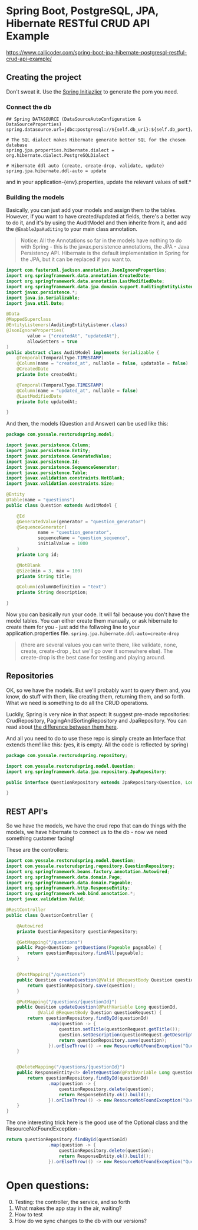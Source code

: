 # Spring Boot, PostgreSQL, JPA, Hibernate RESTful CRUD API Example 
https://www.callicoder.com/spring-boot-jpa-hibernate-postgresql-restful-crud-api-example/

## Creating the project 

Don't sweat it. Use the [Spring Initiazlier](https://start.spring.io/) to generate the pom you need.

### Connect the db
```
## Spring DATASOURCE (DataSourceAutoConfiguration & DataSourceProperties)
spring.datasource.url=jdbc:postgresql://${self.db_uri}:${self.db_port}/${self.db_name}

# The SQL dialect makes Hibernate generate better SQL for the chosen database
spring.jpa.properties.hibernate.dialect = org.hibernate.dialect.PostgreSQLDialect

# Hibernate ddl auto (create, create-drop, validate, update)
spring.jpa.hibernate.ddl-auto = update
```

and in your application-{env}.properties, update the relevant values of self.*

### Building the models

Basically, you can just add your models and assign them to the tables. However, if you want to have created/updated at fields, there's a better way to do it, and it's by using the AuditModel and then inherite from it, and add the `@EnableJpaAuditing` to your main class annotation.

> Notice: All the Annotations so far in the models have nothing to do with Spring - this is the javax.persistence annotations, the JPA - Java Persistency API. Hibernate is the default implementation in Spring for the JPA, but it can be replaced if you want to.

```java
import com.fasterxml.jackson.annotation.JsonIgnoreProperties;
import org.springframework.data.annotation.CreatedDate;
import org.springframework.data.annotation.LastModifiedDate;
import org.springframework.data.jpa.domain.support.AuditingEntityListener;
import javax.persistence.*;
import java.io.Serializable;
import java.util.Date;

@Data
@MappedSuperclass
@EntityListeners(AuditingEntityListener.class)
@JsonIgnoreProperties(
        value = {"createdAt", "updatedAt"},
        allowGetters = true
)
public abstract class AuditModel implements Serializable {
    @Temporal(TemporalType.TIMESTAMP)
    @Column(name = "created_at", nullable = false, updatable = false)
    @CreatedDate
    private Date createdAt;

    @Temporal(TemporalType.TIMESTAMP)
    @Column(name = "updated_at", nullable = false)
    @LastModifiedDate
    private Date updatedAt;

}
```

And then, the models (Question and Answer) can be used like this:
```java
package com.yossale.restcrudspring.model;

import javax.persistence.Column;
import javax.persistence.Entity;
import javax.persistence.GeneratedValue;
import javax.persistence.Id;
import javax.persistence.SequenceGenerator;
import javax.persistence.Table;
import javax.validation.constraints.NotBlank;
import javax.validation.constraints.Size;

@Entity
@Table(name = "questions")
public class Question extends AuditModel {

    @Id
    @GeneratedValue(generator = "question_generator")
    @SequenceGenerator(
            name = "question_generator",
            sequenceName = "question_sequence",
            initialValue = 1000
    )
    private Long id;

    @NotBlank
    @Size(min = 3, max = 100)
    private String title;

    @Column(columnDefinition = "text")
    private String description;

}

```

Now you can basically run your code. It will fail because you don't have the model tables. You can either create them manually, or ask hibernate to create them for you - just add the follwoing line to your application.properties file.
`spring.jpa.hibernate.ddl-auto=create-drop`

> (there are several values you can write there, like validate, none, create, create-drop , but we'll go over it somewhere else). The create-drop is the best case for testing and playing around.

## Repositories 

OK, so we have the models. But we'll probably want to query them and, you know, do stuff with them, like creating them, returning them, and so forth. What we need is something to do all the CRUD operations. 

Luckily, Spring is very nice in that aspect: It suggest pre-made repositories:  CrudRepository, PagingAndSortingRepository and JpaRepository. You can read about [the difference between them here](https://www.baeldung.com/spring-data-repositories). 

And all you need to do to use these repo is simply create an Interface that extends them! like this: (yes, it is empty. All the code is reflected by spring)

```java
package com.yossale.restcrudspring.repository;

import com.yossale.restcrudspring.model.Question;
import org.springframework.data.jpa.repository.JpaRepository;

public interface QuestionRepository extends JpaRepository<Question, Long> {

}
```

## REST API's

So we have the models, we have the crud repo that can do things with the models, we have hibernate to connect us to the db - now we need something customer facing!

These are the controllers:

```java
import com.yossale.restcrudspring.model.Question;
import com.yossale.restcrudspring.repository.QuestionRepository;
import org.springframework.beans.factory.annotation.Autowired;
import org.springframework.data.domain.Page;
import org.springframework.data.domain.Pageable;
import org.springframework.http.ResponseEntity;
import org.springframework.web.bind.annotation.*;
import javax.validation.Valid;

@RestController
public class QuestionController {

    @Autowired
    private QuestionRepository questionRepository;

    @GetMapping("/questions")
    public Page<Question> getQuestions(Pageable pageable) {
        return questionRepository.findAll(pageable);
    }


    @PostMapping("/questions")
    public Question createQuestion(@Valid @RequestBody Question question) {
        return questionRepository.save(question);
    }

    @PutMapping("/questions/{questionId}")
    public Question updateQuestion(@PathVariable Long questionId,
            @Valid @RequestBody Question questionRequest) {
        return questionRepository.findById(questionId)
                .map(question -> {
                    question.setTitle(questionRequest.getTitle());
                    question.setDescription(questionRequest.getDescription());
                    return questionRepository.save(question);
                }).orElseThrow(() -> new ResourceNotFoundException("Question not found with id " + questionId));
    }


    @DeleteMapping("/questions/{questionId}")
    public ResponseEntity<?> deleteQuestion(@PathVariable Long questionId) {
        return questionRepository.findById(questionId)
                .map(question -> {
                    questionRepository.delete(question);
                    return ResponseEntity.ok().build();
                }).orElseThrow(() -> new ResourceNotFoundException("Question not found with id " + questionId));
    }
}
```

The one interesting trick here is the good use of the Optional class and the ResourceNotFoundException - 

```java
return questionRepository.findById(questionId)
                .map(question -> {
                    questionRepository.delete(question);
                    return ResponseEntity.ok().build();
                }).orElseThrow(() -> new ResourceNotFoundException("Question not found with id " + questionId));
```

# Open questions:
0. Testing: the controller, the service, and so forth
1. What makes the app stay in the air, waiting? 
2. How to test 
3. How do we sync changes to the db with our versions?
















